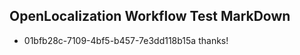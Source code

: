 ## OpenLocalization Workflow Test MarkDown
* 01bfb28c-7109-4bf5-b457-7e3dd118b15a thanks!

<!--HONumber=Aug16_HO3-->


